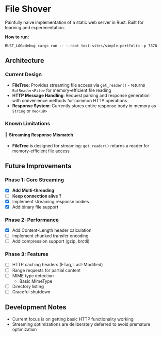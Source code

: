 # File Shover

Painfully naive implementation of a static web server in Rust. Built for learning and experimentation.

**How to run:**
```
RUST_LOG=debug cargo run -- --root test-sites/simple-portfolio -p 7878
```

## Architecture

### Current Design

- **FileTree**: Provides streaming file access via `get_reader()` - returns `BufReader<File>` for memory-efficient file reading
- **HTTP Message Handling**: Request parsing and response generation with convenience methods for`common HTTP operations
- **Response System**: Currently stores entire response body in memory as `String` or `Vec<u8>`

### Known Limitations

#### 🚧 Streaming Response Mismatch

- **FileTree** is designed for streaming: `get_reader()` returns a reader for memory-efficient file access

## Future Improvements

### Phase 1: Core Streaming
- [x] **Add Multi-threading**
- [ ] **Keep connection alive ?**
- [x] Implement streaming response bodies
- [x] Add binary file support

### Phase 2: Performance
- [x] Add Content-Length header calculation
- [ ] Implement chunked transfer encoding
- [ ] Add compression support (gzip, brotli)

### Phase 3: Features
- [ ] HTTP caching headers (ETag, Last-Modified)
- [ ] Range requests for partial content
- [ ] MIME type detection
    - Basic MimeType
- [ ] Directory listing
- [ ] Graceful shutdown

## Development Notes

- Current focus is on getting basic HTTP functionality working
- Streaming optimizations are deliberately deferred to avoid premature optimization